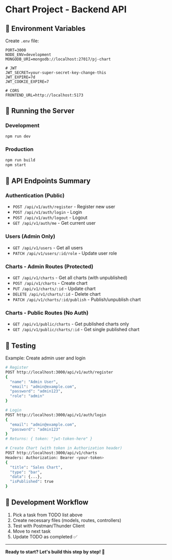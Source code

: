 # Chart Project - Backend API

## 🔐 Environment Variables

Create `.env` file:

```env
PORT=3000
NODE_ENV=development
MONGODB_URI=mongodb://localhost:27017/pj-chart

# JWT
JWT_SECRET=your-super-secret-key-change-this
JWT_EXPIRE=7d
JWT_COOKIE_EXPIRE=7

# CORS
FRONTEND_URL=http://localhost:5173
```

## 🚀 Running the Server

### Development

```bash
npm run dev
```

### Production

```bash
npm run build
npm start
```

## 📝 API Endpoints Summary

### Authentication (Public)

- `POST /api/v1/auth/register` - Register new user
- `POST /api/v1/auth/login` - Login
- `POST /api/v1/auth/logout` - Logout
- `GET /api/v1/auth/me` - Get current user

### Users (Admin Only)

- `GET /api/v1/users` - Get all users
- `PATCH /api/v1/users/:id/role` - Update user role

### Charts - Admin Routes (Protected)

- `GET /api/v1/charts` - Get all charts (with unpublished)
- `POST /api/v1/charts` - Create chart
- `PUT /api/v1/charts/:id` - Update chart
- `DELETE /api/v1/charts/:id` - Delete chart
- `PATCH /api/v1/charts/:id/publish` - Publish/unpublish chart

### Charts - Public Routes (No Auth)

- `GET /api/v1/public/charts` - Get published charts only
- `GET /api/v1/public/charts/:id` - Get single published chart

## 🧪 Testing

Example: Create admin user and login

```bash
# Register
POST http://localhost:3000/api/v1/auth/register
{
  "name": "Admin User",
  "email": "admin@example.com",
  "password": "admin123",
  "role": "admin"
}

# Login
POST http://localhost:3000/api/v1/auth/login
{
  "email": "admin@example.com",
  "password": "admin123"
}
# Returns: { token: "jwt-token-here" }

# Create Chart (with token in Authorization header)
POST http://localhost:3000/api/v1/charts
Headers: Authorization: Bearer <your-token>
{
  "title": "Sales Chart",
  "type": "bar",
  "data": {...},
  "isPublished": true
}
```

## 🔄 Development Workflow

1. Pick a task from TODO list above
2. Create necessary files (models, routes, controllers)
3. Test with Postman/Thunder Client
4. Move to next task
5. Update TODO as completed ✅

---

**Ready to start? Let's build this step by step! 🎯**
